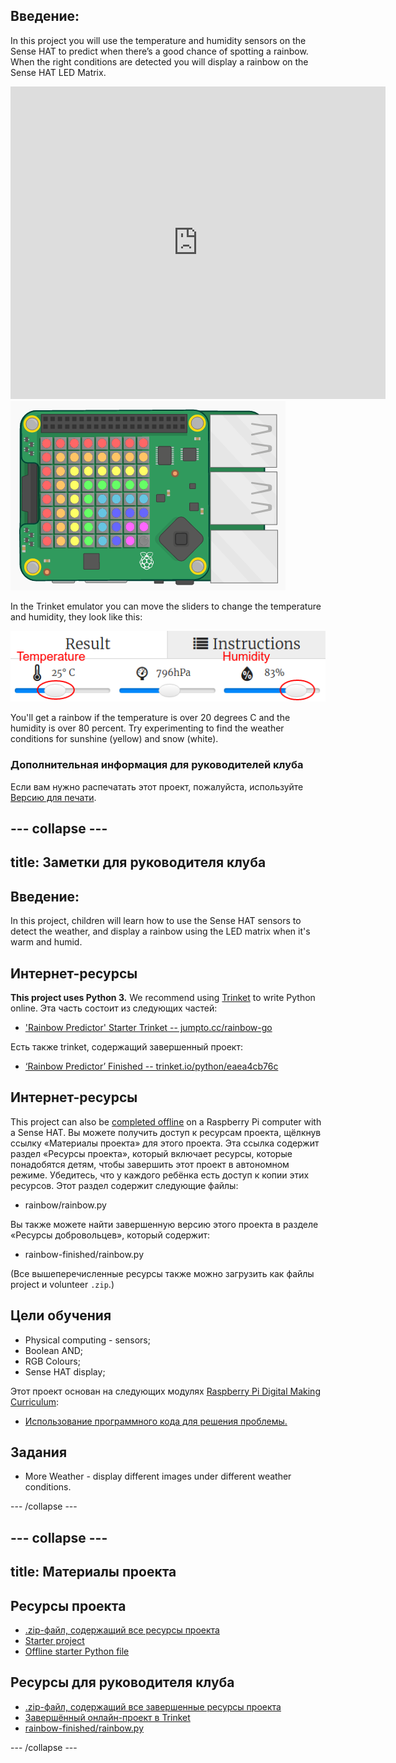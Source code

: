 ## Введение:

In this project you will use the temperature and humidity sensors on the Sense HAT to predict when there’s a good chance of spotting a rainbow. When the right conditions are detected you will display a rainbow on the Sense HAT LED Matrix.

<div class="trinket">
  <iframe src="https://trinket.io/embed/python/eaea4cb76c?outputOnly=true&start=result" width="600" height="500" frameborder="0" marginwidth="0" marginheight="0" allowfullscreen mark="crwd-mark">
</iframe> <img src="images/rainbow-final.png" />
</div>

In the Trinket emulator you can move the sliders to change the temperature and humidity, they look like this:

![скриншот](images/rainbow-sliders.png)

You'll get a rainbow if the temperature is over 20 degrees C and the humidity is over 80 percent. Try experimenting to find the weather conditions for sunshine (yellow) and snow (white).

### Дополнительная информация для руководителей клуба

Если вам нужно распечатать этот проект, пожалуйста, используйте [Версию для печати](https://projects.raspberrypi.org/en/projects/rainbow-predictor/print).

## \--- collapse \---

## title: Заметки для руководителя клуба

## Введение:

In this project, children will learn how to use the Sense HAT sensors to detect the weather, and display a rainbow using the LED matrix when it's warm and humid.

## Интернет-ресурсы

**This project uses Python 3.** We recommend using [Trinket](https://trinket.io/) to write Python online. Эта часть состоит из следующих частей:

* ['Rainbow Predictor' Starter Trinket -- jumpto.cc/rainbow-go](http://jumpto.cc/rainbow-go)

Есть также trinket, содержащий завершенный проект:

* [‘Rainbow Predictor’ Finished -- trinket.io/python/eaea4cb76c](https://trinket.io/python/eaea4cb76c)

## Интернет-ресурсы

This project can also be [completed offline](https://www.codeclubprojects.org/en-GB/resources/physical-sense-hat/) on a Raspberry Pi computer with a Sense HAT. Вы можете получить доступ к ресурсам проекта, щёлкнув ссылку «Материалы проекта» для этого проекта. Эта ссылка содержит раздел «Ресурсы проекта», который включает ресурсы, которые понадобятся детям, чтобы завершить этот проект в автономном режиме. Убедитесь, что у каждого ребёнка есть доступ к копии этих ресурсов. Этот раздел содержит следующие файлы:

* rainbow/rainbow.py

Вы также можете найти завершенную версию этого проекта в разделе «Ресурсы добровольцев», который содержит:

* rainbow-finished/rainbow.py

(Все вышеперечисленные ресурсы также можно загрузить как файлы project и volunteer `.zip`.)

## Цели обучения

* Physical computing - sensors;
* Boolean AND; 
* RGB Colours;
* Sense HAT display;

Этот проект основан на следующих модулях [Raspberry Pi Digital Making Curriculum](http://rpf.io/curriculum):

* [Использование программного кода для решения проблемы.](https://www.raspberrypi.org/curriculum/programming/builder)

## Задания

* More Weather - display different images under different weather conditions. 

\--- /collapse \---

## \--- collapse \---

## title: Материалы проекта

## Ресурсы проекта

* [.zip-файл, содержащий все ресурсы проекта](resources/rainbow-project-resources.zip)
* [Starter project](http://jumpto.cc/rainbow-go)
* [Offline starter Python file](resources/rainbow-rainbow.py)

## Ресурсы для руководителя клуба

* [.zip-файл, содержащий все завершенные ресурсы проекта](resources/rainbow-volunteer-resources.zip)
* [Завершённый онлайн-проект в Trinket](https://trinket.io/python/eaea4cb76c)
* [rainbow-finished/rainbow.py](resources/rainbow-final-rainbow.py)

\--- /collapse \---